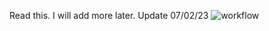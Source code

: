 Read this. I will add more later.
Update 07/02/23
![workflow](https://github.com/<Ghoulbinder>/<seMethods>/actions/workflows/main.yml/badge.svg)

